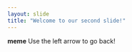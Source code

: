 ```yaml
---
layout: slide
title: "Welcome to our second slide!"
---
```

**meme**
Use the left arrow to go back!
